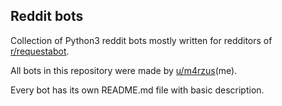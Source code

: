 ## Reddit bots

Collection of Python3 reddit bots mostly written for redditors of [r/requestabot](https://www.reddit.com/r/RequestABot/).

All bots in this repository were made by [u/m4rzus](https://www.reddit.com/user/m4rzus/)(me).

Every bot has its own README.md file with basic description.
